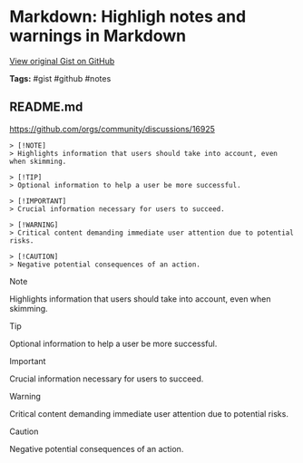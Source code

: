 # Markdown: Highligh notes and warnings in Markdown 

[View original Gist on GitHub](https://gist.github.com/Integralist/5fa84ffa216e2c3b412ee6b090cabe57)

**Tags:** #gist #github #notes

## README.md

https://github.com/orgs/community/discussions/16925

```
> [!NOTE]
> Highlights information that users should take into account, even when skimming.

> [!TIP]
> Optional information to help a user be more successful.

> [!IMPORTANT]
> Crucial information necessary for users to succeed.

> [!WARNING]
> Critical content demanding immediate user attention due to potential risks.

> [!CAUTION]
> Negative potential consequences of an action.
```

> [!NOTE]
> Highlights information that users should take into account, even when skimming.

> [!TIP]
> Optional information to help a user be more successful.

> [!IMPORTANT]
> Crucial information necessary for users to succeed.

> [!WARNING]
> Critical content demanding immediate user attention due to potential risks.

> [!CAUTION]
> Negative potential consequences of an action.

